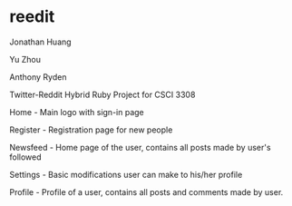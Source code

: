 reedit
======

Jonathan Huang

Yu Zhou

Anthony Ryden


Twitter-Reddit Hybrid Ruby Project for CSCI 3308


Home - Main logo with sign-in page

Register - Registration page for new people

Newsfeed - Home page of the user, contains all posts made by user's followed

Settings - Basic modifications user can make to his/her profile

Profile - Profile of a user, contains all posts and comments made by user.
